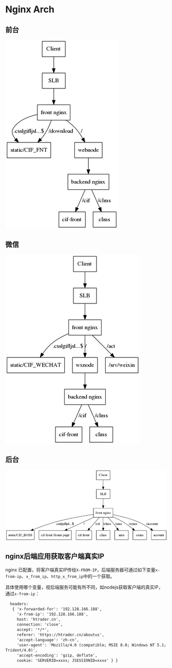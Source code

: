 # Nginx Arch

## 前台

  ![front](NginxArch/front.png)

## 微信

  ![weixin](NginxArch/weixin.png)

## 后台

  ![backend](NginxArch/backend.png)

## nginx后端应用获取客户端真实IP

nginx 已配置，将客户端真实IP传给`X-FROM-IP`，后端服务器可通过如下变量`x-from-ip`、`x_from_ip`、`http_x_from_ip`中的一个获取。

具体使用哪个变量，视后端服务可能有所不同，如nodejs获取客户端的真实IP，通过`x-from-ip`：

      headers:
       { 'x-forwarded-for': '192.128.166.188',
         'x-from-ip': '192.128.166.188',
         host: 'htrader.cn',
         connection: 'close',
         accept: '*/*',
         referer: 'https://htrader.cn/aboutus',
         'accept-language': 'zh-cn',
         'user-agent': 'Mozilla/4.0 (compatible; MSIE 8.0; Windows NT 5.1; Trident/4.0)',
         'accept-encoding': 'gzip, deflate',
         cookie: 'SERVERID=xxxx; JSESSIONID=xxxx' } }
